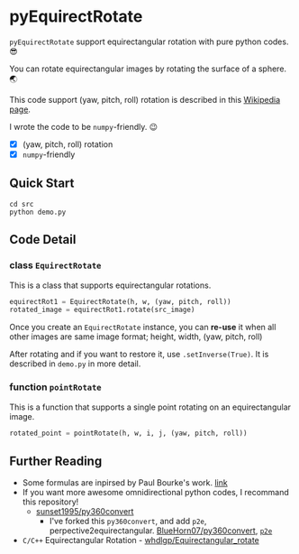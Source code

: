 # pyEquirectRotate

`pyEquirectRotate` support equirectangular rotation with pure python codes. 😎 

You can rotate equirectangular images by rotating the surface of a sphere. 🌏

This code support (yaw, pitch, roll) rotation is described in this [Wikipedia page](https://en.wikipedia.org/wiki/Rotation_matrix#General_rotations).

I wrote the code to be `numpy`-friendly. 😉

- [x] (yaw, pitch, roll) rotation
- [x] `numpy`-friendly

## Quick Start

```
cd src
python demo.py
```


## Code Detail

### class `EquirectRotate`

This is a class that supports equirectangular rotations.

``` python
equirectRot1 = EquirectRotate(h, w, (yaw, pitch, roll))
rotated_image = equirectRot1.rotate(src_image)
```

Once you create an `EquirectRotate` instance, you can **re-use** it when all other images are same image format; height, width, (yaw, pitch, roll)

After rotating and if you want to restore it, use `.setInverse(True)`. It is described in `demo.py` in more detail.

### function `pointRotate`

This is a function that supports a single point rotating on an equirectangular image.

``` python
rotated_point = pointRotate(h, w, i, j, (yaw, pitch, roll))
```

## Further Reading

- Some formulas are inpirsed by Paul Bourke's work. [link](http://paulbourke.net/dome/dualfish2sphere/)
- If you want more awesome omnidirectional python codes, I recommand this repository!
    - [sunset1995/py360convert](https://github.com/sunset1995/py360convert)
        - I've forked this `py360convert`, and add `p2e`, perpective2equirectangular. [BlueHorn07/py360convert](https://github.com/BlueHorn07/py360convert), [`p2e`](https://github.com/BlueHorn07/py360convert#p2ep_img-fov_deg-u_deg-v_deg-out_hw-in_rot_deg0)
- `C/C++` Equirectangular Rotation - [whdlgp/Equirectangular_rotate](https://github.com/whdlgp/Equirectangular_rotate)
    